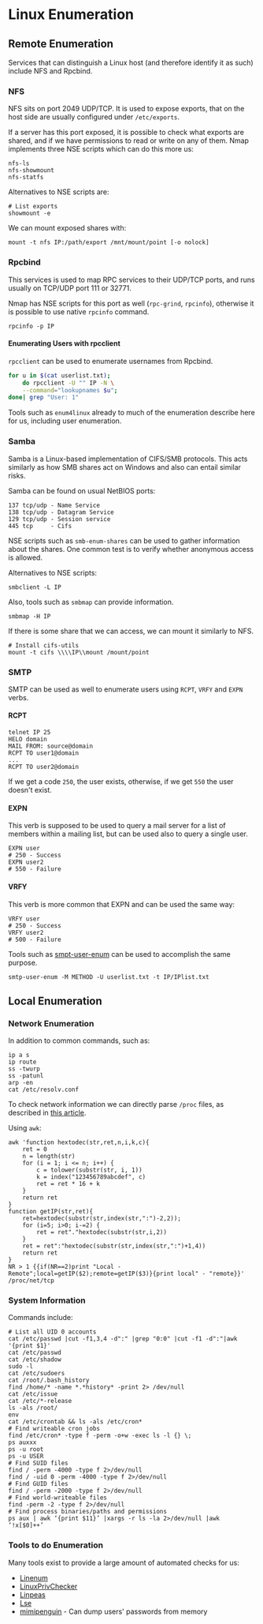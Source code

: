 # Linux Enumeration

## Remote Enumeration

Services that can distinguish a Linux host (and therefore identify it as such) include NFS and
Rpcbind.

### NFS

NFS sits on port 2049 UDP/TCP. It is used to expose exports, that on the host side are usually
configured under `/etc/exports`.

If a server has this port exposed, it is possible to check what exports are shared, and if we have
permissions to read or write on any of them. 
Nmap implements three NSE scripts which can do this more us:

```
nfs-ls
nfs-showmount
nfs-statfs
```

Alternatives to NSE scripts are:

```
# List exports
showmount -e
```

We can mount exposed shares with:

```
mount -t nfs IP:/path/export /mnt/mount/point [-o nolock]
```

### Rpcbind

This services is used to map RPC services to their UDP/TCP ports, and runs usually on TCP/UDP port
111 or 32771.

Nmap has NSE scripts for this port as well (`rpc-grind`, `rpcinfo`), otherwise it is possible to use native `rpcinfo` command.

```
rpcinfo -p IP
```

#### Enumerating Users with rpcclient

`rpcclient` can be used to enumerate usernames from Rpcbind.

```bash
for u in $(cat userlist.txt);
    do rpcclient -U "" IP -N \
    --command="lookupnames $u";
done| grep "User: 1"
```

Tools such as `enum4linux` already to much of the enumeration describe here for us, including user
enumeration.


### Samba

Samba is a Linux-based implementation of CIFS/SMB protocols. This acts similarly as how SMB shares
act on Windows and also can entail similar risks.

Samba can be found on usual NetBIOS ports:

```
137 tcp/udp - Name Service
138 tcp/udp - Datagram Service
129 tcp/udp - Session service
445 tcp     - Cifs
```

NSE scripts such as `smb-enum-shares` can be used to gather information about the shares. 
One common test is to verify whether anonymous access is allowed.

Alternatives to NSE scripts:

```
smbclient -L IP
```

Also, tools such as `smbmap` can provide information.

```
smbmap -H IP
```

If there is some share that we can access, we can mount it similarly to NFS.

```
# Install cifs-utils
mount -t cifs \\\\IP\\mount /mount/point
```


### SMTP

SMTP can be used as well to enumerate users using `RCPT`, `VRFY` and `EXPN` verbs.

#### RCPT

```
telnet IP 25
HELO domain
MAIL FROM: source@domain
RCPT TO user1@domain
...
RCPT TO user2@domain
```

If we get a code `250`, the user exists, otherwise, if we get `550` the user doesn't exist.

#### EXPN

This verb is supposed to be used to query a mail server for a list of members within a mailing list,
but can be used also to query a single user.

```
EXPN user
# 250 - Success
EXPN user2
# 550 - Failure
```

#### VRFY

This verb is more common that EXPN and can be used the same way:

```
VRFY user
# 250 - Success
VRFY user2
# 500 - Failure
```

Tools such as [smpt-user-enum](http://pentestmonkey.net/tools/user-enumeration/smtp-user-enum) can
be used to accomplish the same purpose.

```
smtp-user-enum -M METHOD -U userlist.txt -t IP/IPlist.txt
```

## Local Enumeration


### Network Enumeration

In addition to common commands, such as:

```
ip a s
ip route
ss -twurp
ss -patunl
arp -en
cat /etc/resolv.conf
```

To check network information we can directly parse `/proc` files, as described in [this
article](https://staaldraad.github.io/2017/12/20/netstat-without-netstat/).

Using `awk`:

```
awk 'function hextodec(str,ret,n,i,k,c){
    ret = 0
    n = length(str)
    for (i = 1; i <= n; i++) {
        c = tolower(substr(str, i, 1))
        k = index("123456789abcdef", c)
        ret = ret * 16 + k
    }
    return ret
}
function getIP(str,ret){
    ret=hextodec(substr(str,index(str,":")-2,2));
    for (i=5; i>0; i-=2) {
        ret = ret"."hextodec(substr(str,i,2))
    }
    ret = ret":"hextodec(substr(str,index(str,":")+1,4))
    return ret
}
NR > 1 {{if(NR==2)print "Local - Remote";local=getIP($2);remote=getIP($3)}{print local" - "remote}}' /proc/net/tcp
```

### System Information

Commands include:

```
# List all UID 0 accounts
cat /etc/passwd |cut -f1,3,4 -d":" |grep "0:0" |cut -f1 -d":"|awk '{print $1}'
cat /etc/passwd
cat /etc/shadow
sudo -l
cat /etc/sudoers
cat /root/.bash_history
find /home/* -name *.*history* -print 2> /dev/null
cat /etc/issue
cat /etc/*-release
ls -als /root/
env
cat /etc/crontab && ls -als /etc/cron*
# Find writeable cron jobs
find /etc/cron* -type f -perm -o+w -exec ls -l {} \;
ps auxxx
ps -u root
ps -u USER
# Find SUID files
find / -perm -4000 -type f 2>/dev/null
find / -uid 0 -perm -4000 -type f 2>/dev/null
# Find GUID files
find / -perm -2000 -type f 2>/dev/null
# Find world-writeable files
find -perm -2 -type f 2>/dev/null
# Find process binaries/paths and permissions
ps aux | awk ‘{print $11}’ |xargs -r ls -la 2>/dev/null |awk ‘!x[$0]++’
```

### Tools to do Enumeration

Many tools exist to provide a large amount of automated checks for us:

* [Linenum](https://github.com/rebootuser/LinEnum)
* [LinuxPrivChecker](https://github.com/sleventyeleven/linuxprivchecker)
* [Linpeas](https://github.com/carlospolop/privilege-escalation-awesome-scripts-suite/tree/master/linPEAS)
* [Lse](https://github.com/diego-treitos/linux-smart-enumeration)
* [mimipenguin](https://github.com/huntergregal/mimipenguin) - Can dump users' passwords from memory
